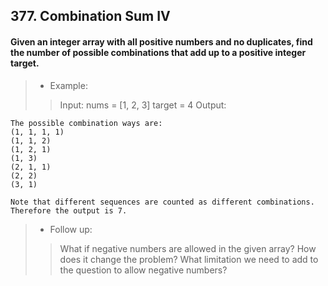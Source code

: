 ## 377. Combination Sum IV
#### Given an integer array with all positive numbers and no duplicates, find the number of possible combinations that add up to a positive integer target.

>* Example:
>> Input: nums = [1, 2, 3] target = 4
>> Output:
```
The possible combination ways are:
(1, 1, 1, 1)
(1, 1, 2)
(1, 2, 1)
(1, 3)
(2, 1, 1)
(2, 2)
(3, 1)

Note that different sequences are counted as different combinations.
Therefore the output is 7.
```

>* Follow up:
>> What if negative numbers are allowed in the given array?
>> How does it change the problem?
>> What limitation we need to add to the question to allow negative numbers?